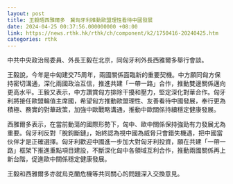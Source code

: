 ```yaml
---
layout: post
title: 王毅晤西雅爾多　冀匈牙利推動歐盟理性看待中國發展
date: 2024-04-25 00:37:56.000000000 +08:00
link: https://news.rthk.hk/rthk/ch/component/k2/1750416-20240425.htm
categories: rthk
---
```


中共中央政治局委員、外長王毅在北京，同匈牙利外長西雅爾多舉行會談。

王毅說，今年是中匈建交75周年，兩國關係面臨新的重要契機。中方願同匈方保持密切溝通，深化兩國政治互信，推進共建「一帶一路」合作，推動雙邊關係邁向更高水平。王毅又表示，中方讚賞匈方排除干擾和壓力，堅定深化對華合作。匈牙利將接任歐盟輪值主席國，希望匈方推動歐盟理性、友善看待中國發展，奉行更為積極、務實的對華政策，加強中歐戰略溝通，推動中歐關係持續穩定健康發展。

西雅爾多表示，在當前動蕩的國際形勢下，匈中、歐中關係保持強勁有力發展尤為重要。匈牙利反對「脫鉤斷鏈」，始終認為視中國為威脅只會錯失機遇，把中國當伙伴才是正確選擇。匈牙利歡迎中國進一步加大對匈牙利投資，願在共建「一帶一路」框架下推進重點項目建設，不斷深化匈中各領域互利合作，推動兩國關係再上新台階，促進歐中關係穩定健康發展。

王毅和西雅爾多亦就烏克蘭危機等共同關心的問題深入交換意見。
